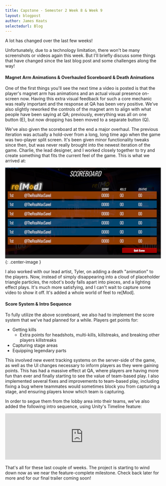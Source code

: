 ```yaml
---
title: Capstone - Semester 2 Week 8 & Week 9
layout: blogpost
author: James Keats
selectedurl: Blog
---
```

A lot has changed over the last few weeks!

Unfortunately, due to a technology limitation, there won't be many screenshots or videos again this week. But I'll briefly discuss some things that have changed since the last blog post and some challenges along the way!

<!--more-->

#### Magnet Arm Animations & Overhauled Scoreboard & Death Animations

One of the first things you'll see the next time a video is posted is that the player's magnet arm has animations and an actual visual presence on-screen now. Having this extra visual feedback for such a core mechanic was really important and the response at QA has been very positive. We’ve also slightly reworked the controls of the magnet arm to align with what people have been saying at QA; previously, everything was all on one button (E), but now dropping has been moved to a separate button (Q).

We've also given the scoreboard at the end a major overhaul. The previous iteration was actually a hold-over from a long, long time ago when the game was two-player split screen. It's been given minor functionality tweaks since then, but was never really brought into the newest iteration of the game. Charlie, the lead designer, and I worked closely together to try and create something that fits the current feel of the game. This is what we arrived at:

![New Scorecard](/assets/img/blog/capstone/s2w9_scorecard.png){: .center-image }

I also worked with our lead artist, Tyler, on adding a death "animation" to the players. Now, instead of simply disappearing into a cloud of placeholder triangle particles, the robot's body falls apart into pieces, and a lighting effect plays. It's much more satisfying, and I can't wait to capture some video to show it off. It's added a whole world of feel to re[Mod].

#### Score System & Intro Sequence

To fully utilize the above scoreboard, we also had to implement the score system that we've had planned for a while. Players get points for:
* Getting kills
  * Extra points for headshots, multi-kills, killstreaks, and breaking other players killstreaks
* Capturing stage areas
* Equipping legendary parts

<p></p>

This involved new event tracking systems on the server-side of the game, as well as the UI changes necessary to inform players as they were gaining points. This has had a massive effect at QA, where players are having more fun than ever and finally starting to see the value of team-based play. I also implemented several fixes and improvements to team-based play, including fixing a bug where teammates would sometimes block you from capturing a stage, and ensuring players know which team is capturing.

In order to segue them from the lobby area into their teams, we've also added the following intro sequence, using Unity's Timeline feature:

<p>
    <iframe class="video-container" allowfullscreen="true" width="100%" frameborder="0" 
        src="https://player.vimeo.com/video/261500506?color=ff9933&amp;loop=1&amp;byline=0&amp;portrait=0"> </iframe>
</p>

That's all for these last couple of weeks. The project is starting to wind down now as we near the feature-complete milestone. Check back later for more and for our final trailer coming soon!
